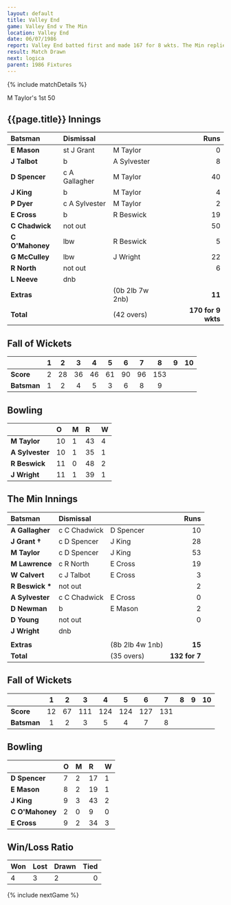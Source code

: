 ```yaml
---
layout: default
title: Valley End
game: Valley End v The Min
location: Valley End
date: 06/07/1986
report: Valley End batted first and made 167 for 8 wkts. The Min replied with 132 for 7 wkts before time ran out.
result: Match Drawn
next: logica
parent: 1986 Fixtures
---
```


{% include matchDetails %}

M Taylor's 1st 50

## {{page.title}} Innings

| Batsman | Dismissal |  | Runs |
|:---|:---|---|---:|
| **E Mason** | st J Grant | M Taylor | 0 |
| **J Talbot** | b | A Sylvester | 8 |
| **D Spencer** | c A Gallagher | M Taylor| 40 |
| **J King** | b | M Taylor | 4 |
| **P Dyer** | c A Sylvester | M Taylor | 2 |
| **E Cross** | b | R Beswick | 19 |
| **C Chadwick** | not out |  | 50 |
| **C O'Mahoney** | lbw | R Beswick | 5 |
| **G McCulley** | lbw | J Wright | 22 |
| **R North** | not out |  | 6 |
| **L Neeve** | dnb |  |  |
| **Extras** | | (0b 2lb 7w 2nb) | **11** |
| **Total** | | (42 overs) | **170 for 9 wkts** |

## Fall of Wickets

| | 1 | 2 | 3 | 4 | 5 | 6 | 7 | 8 | 9 | 10 |
|---|:---:|:---:|:---:|:---:|:---:|:---:|:---:|:---:|:---:|:---:|
| **Score** | 2 | 28 | 36 | 46 | 61 | 90 | 96 | 153 |  |  |
| **Batsman** | 1 | 2 | 4 | 5 | 3 | 6 | 8 | 9 |  |  |  |

## Bowling

| | O | M | R | W |
|---|:---|:---|:---|:---|
| **M Taylor** | 10 | 1 | 43 | 4 |
| **A Sylvester** | 10 | 1 | 35 | 1 |
| **R Beswick** | 11 | 0 | 48 | 2 |
| **J Wright** | 11 | 1 | 39 | 1 |

## The Min Innings

| Batsman | Dismissal |  | Runs |
|:---|:---|---|---:|
| **A Gallagher** | c C Chadwick | D Spencer | 10 |
| **J Grant &#8224;** | c D Spencer | J King | 28 |
| **M Taylor** | c D Spencer | J King | 53 |
| **M Lawrence** | c R North | E Cross | 19 |
| **W Calvert** | c J Talbot | E Cross | 3 |
| **R Beswick &#42;** | not out |  | 2 |
| **A Sylvester** | c C Chadwick | E Cross | 0 |
| **D Newman** | b | E Mason | 2 |
| **D Young** | not out |  | 0 |
| **J Wright** |dnb |  |  |
|  |  |  |  |
| **Extras** | | (8b 2lb 4w 1nb) | **15** |
| **Total** | | (35 overs) | **132 for 7** |

## Fall of Wickets

| | 1 | 2 | 3 | 4 | 5 | 6 | 7 | 8 | 9 | 10 |
|---|:---:|:---:|:---:|:---:|:---:|:---:|:---:|:---:|:---:|:---:|
| **Score** | 12 | 67 | 111 | 124 | 124 | 127 | 131 |  |  |  |
| **Batsman** | 1 | 2 | 3 | 5 | 4 | 7 | 8 |  |  |  |

## Bowling

| | O | M | R | W |
|---|:---|:---|:---|:---|
| **D Spencer** | 7 | 2 | 17 | 1 |
| **E Mason** | 8 | 2 | 19 | 1 |
| **J King** | 9 | 3 | 43 | 2 |
| **C O'Mahoney** | 2 | 0 | 9 | 0 |
| **E Cross** | 9 | 2 | 34 | 3 |

## Win/Loss Ratio

| Won | Lost | Drawn | Tied |
|:---|:---|:---|---:|
| 4 | 3 | 2 | 0 |

{% include nextGame %}